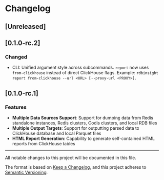 # Changelog

## [Unreleased]

## [0.1.0-rc.2]

### Changed
- CLI: Unified argument style across subcommands. `report` now uses `from-clickhouse` instead of direct ClickHouse flags. Example: `rdbinsight report from-clickhouse --url <URL> [--proxy-url <PROXY>]`.

## [0.1.0-rc.1]

### Features
- **Multiple Data Sources Support**: Support for dumping data from Redis standalone instances, Redis clusters, Codis clusters, and local RDB files
- **Multiple Output Targets**: Support for outputting parsed data to ClickHouse database and local Parquet files
- **HTML Report Generation**: Capability to generate self-contained HTML reports from ClickHouse tables

---

All notable changes to this project will be documented in this file.

The format is based on [Keep a Changelog](https://keepachangelog.com/en/1.0.0/),
and this project adheres to [Semantic Versioning](https://semver.org/spec/v2.0.0.html).
